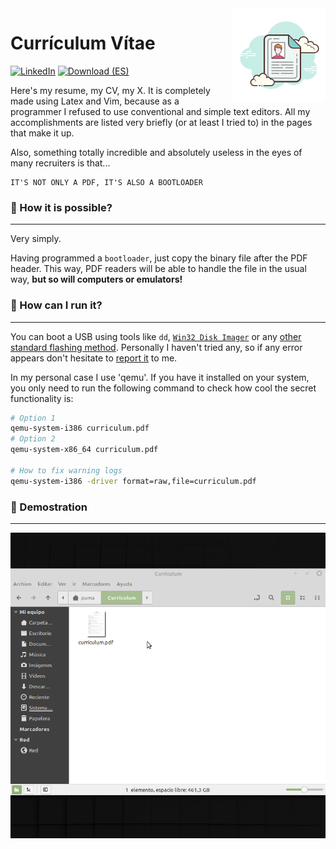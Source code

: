 <img src="https://raw.githubusercontent.com/CosasDePuma/CV/master/.github/readme/logo.png" align="right" width="150">

# Currículum Vítae
[![LinkedIn](https://img.shields.io/badge/kikefontan-blue.svg?style=for-the-badge&logo=linkedin)](https://linkedin.com/in/kikefontan)
[![Download (ES)](https://img.shields.io/badge/download-espa%C3%B1ol-green.svg?style=for-the-badge)](https://github.com/CosasDePuma/CV/releases/download/espa%C3%B1ol/curriculum.pdf)

Here's my resume, my CV, my X. It is completely made using Latex and Vim, because as a programmer I refused to use conventional and simple text editors. All my accomplishments are listed very briefly (or at least I tried to) in the pages that make it up.

Also, something totally incredible and absolutely useless in the eyes of many recruiters is that...

    IT'S NOT ONLY A PDF, IT'S ALSO A BOOTLOADER


### 💭 How it is possible?
---
Very simply.

Having programmed a `bootloader`, just copy the binary file after the PDF header. This way, PDF readers will be able to handle the file in the usual way, **but so will computers or emulators!**

### 🏃 How can I run it?
---
You can boot a USB using tools like `dd`, [`Win32 Disk Imager`](https://sourceforge.net/projects/win32diskimager/) or any [other standard flashing method](https://wiki.archlinux.org/index.php/USB_flash_installation_medium_(Espa%C3%B1ol)). Personally I haven't tried any, so if any error appears don't hesitate to [report it](https://github.com/CosasDePuma/CV/issues) to me.

In my personal case I use 'qemu'. If you have it installed on your system, you only need to run the following command to check how cool the secret functionality is:

```sh
# Option 1
qemu-system-i386 curriculum.pdf
# Option 2
qemu-system-x86_64 curriculum.pdf

# How to fix warning logs
qemu-system-i386 -driver format=raw,file=curriculum.pdf
```

### 💾 Demostration
---
![Demo](https://raw.githubusercontent.com/CosasDePuma/CV/master/.github/readme/demo.gif)